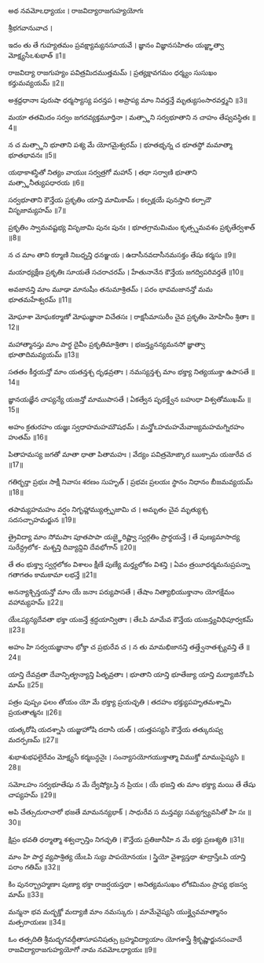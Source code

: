 అథ నవమోఽధ్యాయః ।
రాజవిద్యారాజగుహ్యయోగః

శ్రీభగవానువాచ ।

ఇదం తు తే గుహ్యతమం ప్రవక్ష్యామ్యనసూయవే ।
జ్ఞానం విజ్ఞానసహితం యజ్జ్ఞాత్వా మోక్ష్యసేఽశుభాత్ ॥1॥

రాజవిద్యా రాజగుహ్యం పవిత్రమిదముత్తమమ్ ।
ప్రత్యక్షావగమం ధర్మ్యం సుసుఖం కర్తుమవ్యయమ్ ॥2॥

అశ్రద్దధానాః పురుషా ధర్మస్యాస్య పరన్తప ।
అప్రాప్య మాం నివర్తన్తే మృత్యుసంసారవర్త్మని ॥3॥

మయా తతమిదం సర్వం జగదవ్యక్తమూర్తినా ।
మత్స్థాని సర్వభూతాని న చాహం తేష్వవస్థితః ॥4॥

న చ మత్స్థాని భూతాని పశ్య మే యోగమైశ్వరమ్ ।
భూతభృన్న చ భూతస్థో మమాత్మా భూతభావనః ॥5॥

యథాకాశస్థితో నిత్యం వాయుః సర్వత్రగో మహాన్ ।
తథా సర్వాణి భూతాని మత్స్థానీత్యుపధారయ ॥6॥

సర్వభూతాని కౌన్తేయ ప్రకృతిం యాన్తి మామికామ్ ।
కల్పక్షయే పునస్తాని కల్పాదౌ విసృజామ్యహమ్ ॥7॥

ప్రకృతిం స్వామవష్టభ్య విసృజామి పునః పునః ।
భూతగ్రామమిమం కృత్స్నమవశం ప్రకృతేర్వశాత్ ॥8॥

న చ మాం తాని కర్మాణి నిబధ్నన్తి ధనఞ్జయ ।
ఉదాసీనవదాసీనమసక్తం తేషు కర్మసు ॥9॥

మయాధ్యక్షేణ ప్రకృతిః సూయతే సచరాచరమ్ ।
హేతునానేన కౌన్తేయ జగద్విపరివర్తతే ॥10॥

అవజానన్తి మాం మూఢా మానుషీం తనుమాశ్రితమ్ ।
పరం భావమజానన్తో మమ భూతమహేశ్వరమ్ ॥11॥

మోఘాశా మోఘకర్మాణో మోఘజ్ఞానా విచేతసః ।
రాక్షసీమాసురీం చైవ ప్రకృతిం మోహినీం శ్రితాః ॥12॥

మహాత్మానస్తు మాం పార్థ దైవీం ప్రకృతిమాశ్రితాః ।
భజన్త్యనన్యమనసో జ్ఞాత్వా భూతాదిమవ్యయమ్ ॥13॥

సతతం కీర్తయన్తో మాం యతన్తశ్చ దృఢవ్రతాః ।
నమస్యన్తశ్చ మాం భక్త్యా నిత్యయుక్తా ఉపాసతే ॥14॥

జ్ఞానయజ్ఞేన చాప్యన్యే యజన్తో మాముపాసతే ।
ఏకత్వేన పృథక్త్వేన బహుధా విశ్వతోముఖమ్ ॥15॥

అహం క్రతురహం యజ్ఞః స్వధాహమహమౌషధమ్ ।
మన్త్రోఽహమహమేవాజ్యమహమగ్నిరహం హుతమ్ ॥16॥

పితాహమస్య జగతో మాతా ధాతా పితామహః ।
వేద్యం పవిత్రమోఙ్కార ఋక్సామ యజురేవ చ ॥17॥

గతిర్భర్తా ప్రభుః సాక్షీ నివాసః శరణం సుహృత్ ।
ప్రభవః ప్రలయః స్థానం నిధానం బీజమవ్యయమ్ ॥18॥

తపామ్యహమహం వర్షం నిగృహ్ణామ్యుత్సృజామి చ ।
అమృతం చైవ మృత్యుశ్చ సదసచ్చాహమర్జున ॥19॥

త్రైవిద్యా మాం సోమపాః పూతపాపా యజ్ఞైరిష్ట్వా స్వర్గతిం ప్రార్థయన్తే ।
తే పుణ్యమాసాద్య సురేన్ద్రలోక- మశ్నన్తి దివ్యాన్దివి దేవభోగాన్ ॥20॥

తే తం భుక్త్వా స్వర్గలోకం విశాలం క్షీణే పుణ్యే మర్త్యలోకం విశన్తి ।
ఏవం త్రయీధర్మమనుప్రపన్నా గతాగతం కామకామా లభన్తే ॥21॥

అనన్యాశ్చిన్తయన్తో మాం యే జనాః పర్యుపాసతే ।
తేషాం నిత్యాభియుక్తానాం యోగక్షేమం వహామ్యహమ్ ॥22॥

యేఽప్యన్యదేవతా భక్తా యజన్తే శ్రద్ధయాన్వితాః ।
తేఽపి మామేవ కౌన్తేయ యజన్త్యవిధిపూర్వకమ్ ॥23॥

అహం హి సర్వయజ్ఞానాం భోక్తా చ ప్రభురేవ చ ।
న తు మామభిజానన్తి తత్త్వేనాతశ్చ్యవన్తి తే ॥24॥

యాన్తి దేవవ్రతా దేవాన్పితౄన్యాన్తి పితృవ్రతాః ।
భూతాని యాన్తి భూతేజ్యా యాన్తి మద్యాజినోఽపి మామ్ ॥25॥

పత్రం పుష్పం ఫలం తోయం యో మే భక్త్యా ప్రయచ్ఛతి ।
తదహం భక్త్యుపహృతమశ్నామి ప్రయతాత్మనః ॥26॥

యత్కరోషి యదశ్నాసి యజ్జుహోషి దదాసి యత్ ।
యత్తపస్యసి కౌన్తేయ తత్కురుష్వ మదర్పణమ్ ॥27॥

శుభాశుభఫలైరేవం మోక్ష్యసే కర్మబన్ధనైః ।
సంన్యాసయోగయుక్తాత్మా విముక్తో మాముపైష్యసి ॥28॥

సమోఽహం సర్వభూతేషు న మే ద్వేష్యోఽస్తి న ప్రియః ।
యే భజన్తి తు మాం భక్త్యా మయి తే తేషు చాప్యహమ్ ॥29॥

అపి చేత్సుదురాచారో భజతే మామనన్యభాక్ ।
సాధురేవ స మన్తవ్యః సమ్యగ్వ్యవసితో హి సః ॥30॥

క్షిప్రం భవతి ధర్మాత్మా శశ్వచ్ఛాన్తిం నిగచ్ఛతి ।
కౌన్తేయ ప్రతిజానీహి న మే భక్తః ప్రణశ్యతి ॥31॥

మాం హి పార్థ వ్యపాశ్రిత్య యేఽపి స్యుః పాపయోనయః ।
స్త్రియో వైశ్యాస్తథా శూద్రాస్తేఽపి యాన్తి పరాం గతిమ్ ॥32॥

కిం పునర్బ్రాహ్మణాః పుణ్యా భక్తా రాజర్షయస్తథా ।
అనిత్యమసుఖం లోకమిమం ప్రాప్య భజస్వ మామ్ ॥33॥

మన్మనా భవ మద్భక్తో మద్యాజీ మాం నమస్కురు ।
మామేవైష్యసి యుక్త్వైవమాత్మానం మత్పరాయణః ॥34॥

ఓం తత్సదితి శ్రీమద్భగవద్గీతాసూపనిషత్సు
బ్రహ్మవిద్యాయాం యోగశాస్త్రే శ్రీకృష్ణార్జునసంవాదే
రాజవిద్యారాజగుహ్యయోగో నామ నవమోఽధ్యాయః ॥9॥